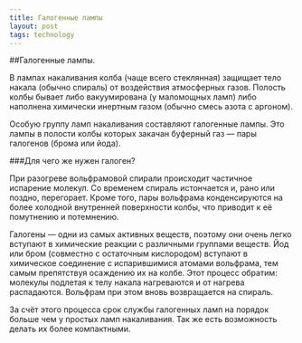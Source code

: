 ```yaml
---
title: Галогенные лампы
layout: post
tags: technology
---
```


##Галогенные лампы.

В лампах накаливания колба (чаще всего стеклянная) защищает тело накала (обычно спираль) от воздействия атмосферных газов. Полость колбы бывает либо вакуумирована (у маломощных ламп) либо наполнена химически инертным газом (обычно смесь азота с аргоном).

Особую группу ламп накаливания составляют галогенные лампы. Это лампы в полости колбы которых закачан буферный газ — пары галогенов (брома или йода).

###Для чего же нужен галоген?

При разогреве вольфрамовой спирали происходит частичное испарение молекул. Со временем спираль истончается и, рано или поздно, перегорает. Кроме того, пары вольфрама конденсируются на более холодной внутренней поверхности колбы, что приводит к её помутнению и потемнению.

Галогены — одни из самых активных веществ, поэтому они очень легко вступают в химические реакции с различными группами веществ. Йод или бром (совместно с остаточным кислородом) вступают в химическое соединение с испарившимися атомами вольфрама, тем самым препятствуя осаждению их на колбе. Этот процесс обратим: молекулы подлетая к телу накала нагреваются и от нагрева распадаются. Вольфрам при этом вновь возвращается на спираль.

За счёт этого процесса срок службы галогенных ламп на порядок больше чем у простых ламп накаливания. Так же есть возможность делать их более компактными.
